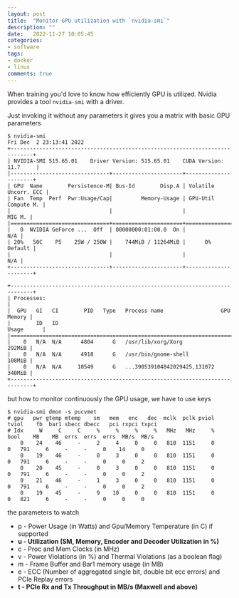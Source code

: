```yaml
---
layout: post
title:  "Monitor GPU utilization with `nvidia-smi`"
description: ""
date:   2022-11-27 10:05:45
categories:
- software
tags:
- docker
- linux
comments: true
---
```


When training you'd love to know how efficiently GPU is utilized. Nvidia provides 
a tool `nvidia-smi` with a driver.

Just invoking it without any parameters it gives you a matrix with basic GPU parameters

```
$ nvidia-smi
Fri Dec  2 23:13:41 2022       
+-----------------------------------------------------------------------------+
| NVIDIA-SMI 515.65.01    Driver Version: 515.65.01    CUDA Version: 11.7     |
|-------------------------------+----------------------+----------------------+
| GPU  Name        Persistence-M| Bus-Id        Disp.A | Volatile Uncorr. ECC |
| Fan  Temp  Perf  Pwr:Usage/Cap|         Memory-Usage | GPU-Util  Compute M. |
|                               |                      |               MIG M. |
|===============================+======================+======================|
|   0  NVIDIA GeForce ...  Off  | 00000000:01:00.0  On |                  N/A |
| 20%   50C    P5    25W / 250W |    744MiB / 11264MiB |      0%      Default |
|                               |                      |                  N/A |
+-------------------------------+----------------------+----------------------+
                                                                               
+-----------------------------------------------------------------------------+
| Processes:                                                                  |
|  GPU   GI   CI        PID   Type   Process name                  GPU Memory |
|        ID   ID                                                   Usage      |
|=============================================================================|
|    0   N/A  N/A      4804      G   /usr/lib/xorg/Xorg                292MiB |
|    0   N/A  N/A      4918      G   /usr/bin/gnome-shell              108MiB |
|    0   N/A  N/A     10549      G   ...390539104842029425,131072      340MiB |
+-----------------------------------------------------------------------------+
```

but how to monitor continuously the GPU usage, we have to use keys 

```
$ nvidia-smi dmon -s pucvmet
# gpu   pwr gtemp mtemp    sm   mem   enc   dec  mclk  pclk pviol tviol    fb  bar1 sbecc dbecc   pci rxpci txpci
# Idx     W     C     C     %     %     %     %   MHz   MHz     %  bool    MB    MB  errs  errs  errs  MB/s  MB/s
    0    24    46     -     2     4     0     0   810  1151     0     0   791     6     -     -     0    14     0
    0    19    46     -     0     3     0     0   810  1151     0     0   791     6     -     -     0     0     2
    0    20    45     -     0     3     0     0   810  1151     0     0   791     6     -     -     0     0     2
    0    21    46     -     1     3     0     0   810  1151     0     0   791     6     -     -     0     0     2
    0    19    45     -     9    10     0     0   810  1151     0     0   821     6     -     -     0     0     0
```

the parameters to watch

* p - Power Usage (in Watts) and Gpu/Memory Temperature (in C) if supported
* **u - Utilization (SM, Memory, Encoder and Decoder Utilization in %)**
* c - Proc and Mem Clocks (in MHz)
* v - Power Violations (in %) and Thermal Violations (as a boolean flag) 
* m - Frame Buffer and Bar1 memory usage (in MB)
* e - ECC (Number of aggregated single bit, double bit ecc errors) and PCIe Replay errors
* **t - PCIe Rx and Tx Throughput in MB/s (Maxwell and above)**
